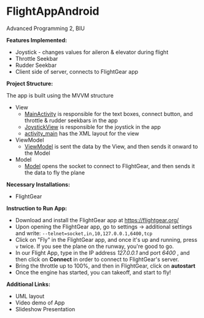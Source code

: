 # FlightAppAndroid
Advanced Programming 2, BIU

**Features Implemented:**
* Joystick - changes values for aileron & elevator during flight
* Throttle Seekbar
* Rudder Seekbar
* Client side of server, connects to FlightGear app

**Project Structure:**

 The app is built using the MVVM structure 
* View
   * [MainActivity](https://github.com/tashmanr/FlightAppAndroid/blob/master/app/src/main/java/com/example/flightappandroid/MainActivity.kt) is responsible for the text boxes, connect button, and throttle & rudder seekbars in the app 
   * [JoystickView](https://github.com/tashmanr/FlightAppAndroid/blob/master/app/src/main/java/com/example/flightappandroid/JoystickView.kt) is responsible for the joystick in the app
   * [activity_main](https://github.com/tashmanr/FlightAppAndroid/blob/master/app/src/main/res/layout/activity_main.xml) has the XML layout for the view
* ViewModel
   *  [ViewModel](https://github.com/tashmanr/FlightAppAndroid/blob/master/app/src/main/java/com/example/flightappandroid/ViewModel.kt) is sent the data by the View, and then sends it onward to the Model 
* Model
   *  [Model](https://github.com/tashmanr/FlightAppAndroid/blob/master/app/src/main/java/com/example/flightappandroid/Model.kt) opens the socket to connect to FlightGear, and then sends it the data to fly the plane 

**Necessary Installations:**
* FlightGear

**Instruction to Run App:**
* Download and install the FlightGear app at https://flightgear.org/
* Upon opening the FlightGear app, go to settings -> additional settings and write: `--telnet=socket,in,10,127.0.0.1,6400,tcp`
* Click on "Fly" in the FlightGear app, and once it's up and running, press `v` twice. If you see the plane on the runway, you're good to go.
* In our Flight App, type in the IP address *127.0.0.1* and port *6400* , and then click on **Connect** in order to connect to FlightGear's server. 
* Bring the throttle up to 100%, and then in FlightGear, click on **autostart**
* Once the engine has started, you can takeoff, and start to fly! 

**Additional Links:**
* UML layout
* Video demo of App
* Slideshow Presentation
